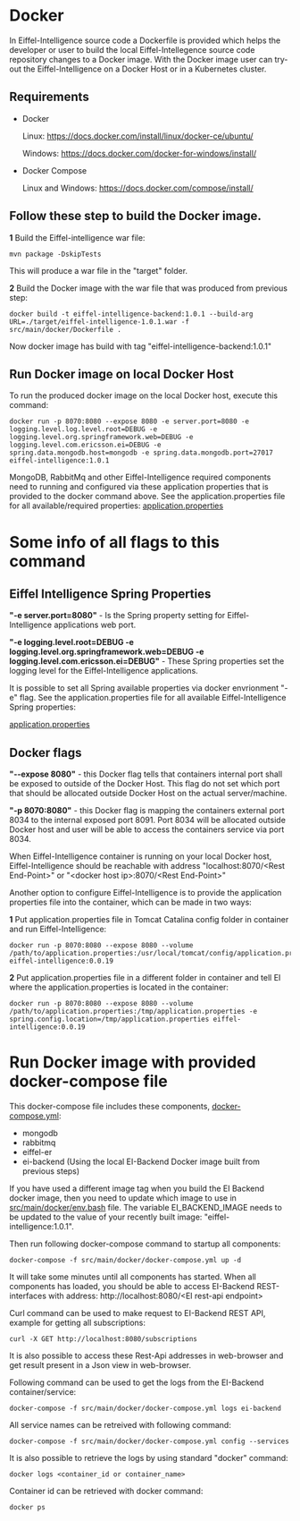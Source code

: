 # Docker

In Eiffel-Intelligence source code a Dockerfile is provided which helps the developer or user to build the local Eiffel-Intellegence source code repository changes to a Docker image.
With the Docker image user can try-out the Eiffel-Intelligence on a Docker Host or in a Kubernetes cluster.

## Requirements
- Docker


  Linux: https://docs.docker.com/install/linux/docker-ce/ubuntu/


  Windows: https://docs.docker.com/docker-for-windows/install/

- Docker Compose

  Linux and Windows:  https://docs.docker.com/compose/install/

## Follow these step to build the Docker image.

**1** Build the Eiffel-intelligence war file:
    
    mvn package -DskipTests


This will produce a war file in the "target" folder.

**2** Build the Docker image with the war file that was produced from previous step:
    
    docker build -t eiffel-intelligence-backend:1.0.1 --build-arg URL=./target/eiffel-intelligence-1.0.1.war -f src/main/docker/Dockerfile .

Now docker image has build with tag "eiffel-intelligence-backend:1.0.1"

## Run Docker image on local Docker Host
To run the produced docker image on the local Docker host, execute this command:
    
    docker run -p 8070:8080 --expose 8080 -e server.port=8080 -e logging.level.log.level.root=DEBUG -e logging.level.org.springframework.web=DEBUG -e logging.level.com.ericsson.ei=DEBUG -e spring.data.mongodb.host=mongodb -e spring.data.mongodb.port=27017 eiffel-intelligence:1.0.1

MongoDB, RabbitMq and other Eiffel-Intelligence required components need to running and configured via these application properties that is provided to the docker command above. See the application.properties file for all available/required properties:
[application.properties](https://github.com/eiffel-community/eiffel-intelligence/blob/master/src/main/resources/application.properties)


# Some info of all flags to this command


## Eiffel Intelligence Spring Properties


<B>"-e server.port=8080"</B> - Is the Spring property setting for Eiffel-Intelligence applications web port.


<B>"-e logging.level.root=DEBUG -e logging.level.org.springframework.web=DEBUG -e
logging.level.com.ericsson.ei=DEBUG"</B> - These Spring properties set the logging level for the Eiffel-Intelligence applications.


It is possible to set all Spring available properties via docker envrionment "-e" flag. See the application.properties file for all available Eiffel-Intelligence Spring properties:

[application.properties](https://github.com/eiffel-community/eiffel-intelligence/blob/master/src/main/resources/application.properties)


## Docker flags


<B>"--expose 8080"</B> - this Docker flag tells that containers internal port shall be exposed to outside of the Docker Host. This flag do not set which port that should be allocated outside Docker Host on the actual server/machine.


<B>"-p 8070:8080"</B> - this Docker flag is mapping the containers external port 8034 to the internal exposed port 8091. Port 8034 will be allocated outside Docker host and user will be able to access the containers service via port 8034.


When Eiffel-Intelligence container is running on your local Docker host, Eiffel-Intelligence should be reachable with address "localhost:8070/\<Rest End-Point\>" or "\<docker host ip\>:8070/\<Rest End-Point\>"


Another option to configure Eiffel-Intelligence is to provide the application properties file into the container, which can be made in two ways:

**1** Put application.properties file in Tomcat Catalina config folder in container and run Eiffel-Intelligence:
    
    docker run -p 8070:8080 --expose 8080 --volume /path/to/application.properties:/usr/local/tomcat/config/application.properties eiffel-intelligence:0.0.19

**2** Put application.properties file in a different folder in container and tell EI where the application.properties is located in the container:
    
    docker run -p 8070:8080 --expose 8080 --volume /path/to/application.properties:/tmp/application.properties -e spring.config.location=/tmp/application.properties eiffel-intelligence:0.0.19


# Run Docker image with provided docker-compose file
This docker-compose file includes these components, [docker-compose.yml](https://github.com/eiffel-community/eiffel-intelligence/blob/master/src/main/docker/docker-compose.yml):
- mongodb
- rabbitmq
- eiffel-er
- ei-backend (Using the local EI-Backend Docker image built from previous steps)

If you have used a different image tag when you build the EI Backend docker image,
then you need to update which image to use in [src/main/docker/env.bash](https://github.com/eiffel-community/eiffel-intelligence/tree/master/src/main/docker/env.bash) file.
The variable EI_BACKEND_IMAGE needs to be updated to the value of your
recently built image: "eiffel-intelligence:1.0.1".

Then run following docker-compose command to startup all components:
    
    docker-compose -f src/main/docker/docker-compose.yml up -d

It will take some minutes until all components has started. When all components has loaded, you should be able to access EI-Backend REST-interfaces with address:
http://localhost:8080/\<EI rest-api endpoint\>

Curl command can be used to make request to EI-Backend REST API, example for getting all subscriptions:
    
    curl -X GET http://localhost:8080/subscriptions

It is also possible to access these Rest-Api addresses in web-browser and get result present in a Json view in web-browser.

Following command can be used to get the logs from the EI-Backend container/service:
    
    docker-compose -f src/main/docker/docker-compose.yml logs ei-backend

All service names can be retreived with following command:
    
    docker-compose -f src/main/docker/docker-compose.yml config --services

It is also possible to retrieve the logs by using standard "docker" command:
    
    docker logs <container_id or container_name>

Container id can be retrieved with docker command:
    
    docker ps
